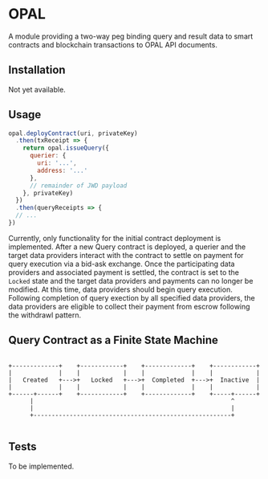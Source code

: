 OPAL
=========

A module providing a two-way peg binding query and result data to smart contracts and blockchain transactions to OPAL API documents.

## Installation

Not yet available.

<!--  `npm install @keelerh/opal`-->

## Usage

```javascript
opal.deployContract(uri, privateKey)
  .then(txReceipt => {
    return opal.issueQuery({
      querier: {
        uri: '...',
        address: '...'
      },
      // remainder of JWD payload
    }, privateKey)
  })
  .then(queryReceipts => {
  // ...
})
```

Currently, only functionality for the initial contract deployment is implemented. After a new Query contract is deployed, a querier and
the target data providers interact with the contract to settle on
payment for query execution via a bid-ask exchange. Once the participating
data providers and associated payment is settled, the contract is set to the `Locked` state and the target data providers and payments can no longer be modified. At this time, data providers should begin query execution. 
Following completion of query exection by all specified data providers, the data providers are eligible to collect their payment from escrow following
the withdrawl pattern.

## Query Contract as a Finite State Machine

```

+-------------+    +------------+    +-------------+    +------------+
|             |    |            |    |             |    |            |
|   Created   +--->+   Locked   +--->+  Completed  +--->+  Inactive  |
|             |    |            |    |             |    |            |
+------+------+    +------------+    +-------------+    +-----+------+
      |                                                       ^
      |                                                       |
      +-------------------------------------------------------+


```

## Tests

To be implemented.

<!--  `npm test`-->
